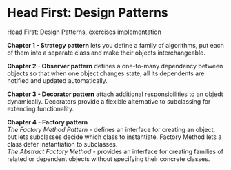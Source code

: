 # Head First: Design Patterns
Head First: Design Patterns, exercises implementation 

**Chapter 1 - Strategy pattern**
lets you define a family of algorithms, put each of them into a separate class and make their objects interchangeable.

**Chapter 2 - Observer pattern**
defines a one-to-many dependency between objects so that when one object changes state, all its dependents are notified and updated automatically.

**Chapter 3 - Decorator pattern**
attach additional responsibilities to an objedt dynamically. Decorators provide a flexible alternative to subclassing for extending functionality.

**Chapter 4 - Factory pattern** \
*The Factory Method Pattern* - defines an interface for creating an object, but lets subclasses decide which class to instantiate. Factory Method lets a class defer instantiation to subclasses. <br/>
*The Abstract Factory Method* - provides an interface for creating families of related or dependent objects without specifying their concrete classes.

